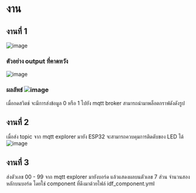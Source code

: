 # งาน

## งานที่ 1
![image](https://github.com/user-attachments/assets/59778bfe-0e88-4a53-8991-7ab8731a9f91)

### ตัวอย่าง output ที่คาดหวัง

![image](https://github.com/user-attachments/assets/113c7d7a-2006-4e54-8167-b43f287a018f)

### ผลลัพธ์ ![image](https://github.com/user-attachments/assets/1e100647-9e68-41a3-bc81-c70b59d3a880)

เมื่อกดสวิตช์ จะมีการส่งข้อมูล 0 หรือ 1 ไปยัง mqtt broker
สามารถนำมาพล็อตกราฟดังดังรูป


## งานที่ 2 

เมื่อส่ง topic จาก mqtt explorer มายัง ESP32
จะสามารถควบคุมการติดดับของ LED ได้
![image](https://github.com/user-attachments/assets/64db10ad-4cde-4c98-a716-05ce34473956)


## งานที่ 3
ส่งตัวเลข 00 - 99 จาก mqtt explorer มายังบอร์ด
แล้วแสดงผลบนตัวเลข 7 ส่วน จำนวนสองหลักบนบอร์ด
โดยใช่ component ที่ดึงมาด้วยไฟล์ idf_component.yml
